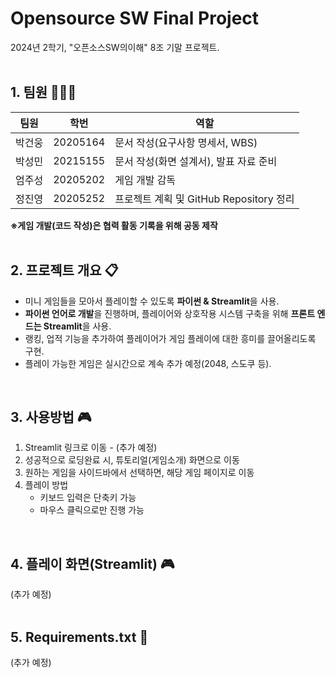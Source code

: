 # Opensource SW Final Project
2024년 2학기, "오픈소스SW의이해" 8조 기말 프로젝트.
<br><br>



## 1. 팀원 🧑‍🤝‍🧑
팀원 | 학번 | 역할
---- | ---- | ----
박건웅 | 20205164 | 문서 작성(요구사항 명세서, WBS)
박성민 | 20215155 | 문서 작성(화면 설계서), 발표 자료 준비
엄주성 | 20205202 | 게임 개발 감독
정진영 | 20205252 | 프로젝트 계획 및 GitHub Repository 정리

**※게임 개발(코드 작성)은 협력 활동 기록을 위해 공동 제작**
<br><br>



## 2. 프로젝트 개요 📋
- 미니 게임들을 모아서 플레이할 수 있도록 **파이썬 & Streamlit**을 사용.
- **파이썬 언어로 개발**을 진행하며, 플레이어와 상호작용 시스템 구축을 위해 **프론트 엔드는 Streamlit**을 사용.
- 랭킹, 업적 기능을 추가하여 플레이어가 게임 플레이에 대한 흥미를 끌어올리도록 구현.
- 플레이 가능한 게임은 실시간으로 계속 추가 예정(2048, 스도쿠 등).
<br>



## 3. 사용방법 🎮
1. Streamlit 링크로 이동 - (추가 예정)
2. 성공적으로 로딩완료 시, 튜토리얼(게임소개) 화면으로 이동
3. 원하는 게임을 사이드바에서 선택하면, 해당 게임 페이지로 이동
4. 플레이 방법
    - 키보드 입력은 단축키 가능
    - 마우스 클릭으로만 진행 가능
<br>



## 4. 플레이 화면(Streamlit) 🎮
(추가 예정)
<br><br>



## 5. Requirements.txt 📰
(추가 예정)
<br><br>
